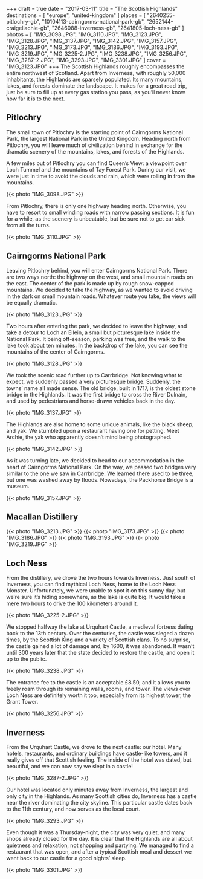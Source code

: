 +++
draft   = true
date    = "2017-03-11"
title   = "The Scottish Highlands"
destinations = [ "europe", "united-kingdom" ]
places = [
  "2640255-pitlochry-gb", "10104113-cairngorms-national-park-gb",
  "2652144-craigellachie-gb", "2646088-inverness-gb", "2641805-loch-ness-gb"
]
photos = [
  "IMG_3098.JPG", "IMG_3110.JPG", "IMG_3123.JPG", "IMG_3128.JPG", "IMG_3137.JPG",
  "IMG_3142.JPG", "IMG_3157.JPG", "IMG_3213.JPG", "IMG_3173.JPG", "IMG_3186.JPG",
  "IMG_3193.JPG", "IMG_3219.JPG", "IMG_3225-2.JPG", "IMG_3238.JPG", "IMG_3256.JPG",
  "IMG_3287-2.JPG", "IMG_3293.JPG", "IMG_3301.JPG"
]
cover = "IMG_3123.JPG"
+++
The Scottish Highlands roughly encompasses the entire northwest of Scotland. Apart from Inverness, with roughly 50,000 inhabitants, the Highlands are sparsely populated. Its many mountains, lakes, and forests dominate the landscape. It makes for a great road trip, just be sure to fill up at every gas station you pass, as you’ll never know how far it is to the next.

<!--more-->
## Pitlochry
The small town of Pitlochry is the starting point of Cairngorms National Park, the largest National Park in the United Kingdom. Heading north from Pitlochry, you will leave much of civilization behind in exchange for the dramatic scenery of the mountains, lakes, and forests of the Highlands.

A few miles out of Pitlochry you can find Queen’s View: a viewpoint over Loch Tummel and the mountains of Tay Forest Park. During our visit, we were just in time to avoid the clouds and rain, which were rolling in from the mountains.

{{< photo "IMG_3098.JPG" >}}

From Pitlochry, there is only one highway heading north. Otherwise, you have to resort to small winding roads with narrow passing sections. It is fun for a while, as the scenery is unbeatable, but be sure not to get car sick from all the turns.

{{< photo "IMG_3110.JPG" >}}

## Cairngorms National Park
Leaving Pitlochry behind, you will enter Cairngorms National Park. There are two ways north: the highway on the west, and small mountain roads on the east. The center of the park is made up by rough snow-capped mountains. We decided to take the highway, as we wanted to avoid driving in the dark on small mountain roads. Whatever route you take, the views will be equally dramatic.

{{< photo "IMG_3123.JPG" >}}

Two hours after entering the park, we decided to leave the highway, and take a detour to Loch an Eilein, a small but picturesque lake inside the National Park. It being off-season, parking was free, and the walk to the lake took about ten minutes. In the backdrop of the lake, you can see the mountains of the center of Cairngorms.

{{< photo "IMG_3128.JPG" >}}

We took the scenic road further up to Carrbridge. Not knowing what to expect, we suddenly passed a very picturesque bridge. Suddenly, the towns’ name all made sense. The old bridge, built in 1717, is the oldest stone bridge in the Highlands. It was the first bridge to cross the River Dulnain, and used by pedestrians and horse-drawn vehicles back in the day.

{{< photo "IMG_3137.JPG" >}}

The Highlands are also home to some unique animals, like the black sheep, and yak. We stumbled upon a restaurant having one for petting. Meet Archie, the yak who apparently doesn’t mind being photographed.

{{< photo "IMG_3142.JPG" >}}

As it was turning late, we decided to head to our accommodation in the heart of Cairngorms National Park. On the way, we passed two bridges very similar to the one we saw in Carrbridge. We learned there used to be three, but one was washed away by floods. Nowadays, the Packhorse Bridge is a museum.

{{< photo "IMG_3157.JPG" >}}

## Macallan Distillery
{{< photo "IMG_3213.JPG" >}}
{{< photo "IMG_3173.JPG" >}}
{{< photo "IMG_3186.JPG" >}}
{{< photo "IMG_3193.JPG" >}}
{{< photo "IMG_3219.JPG" >}}

## Loch Ness
From the distillery, we drove the two hours towards Inverness. Just south of Inverness, you can find mythical Loch Ness, home to the Loch Ness Monster. Unfortunately, we were unable to spot it on this sunny day, but we’re sure it’s hiding somewhere, as the lake is quite big. It would take a mere two hours to drive the 100 kilometers around it.

{{< photo "IMG_3225-2.JPG" >}}

We stopped halfway the lake at Urquhart Castle, a medieval fortress dating back to the 13th century. Over the centuries, the castle was sieged a dozen times, by the Scottish King and a variety of Scottish clans. To no surprise, the castle gained a lot of damage and, by 1600, it was abandoned. It wasn’t until 300 years later that the state decided to restore the castle, and open it up to the public.

{{< photo "IMG_3238.JPG" >}}

The entrance fee to the castle is an acceptable £8.50, and it allows you to freely roam through its remaining walls, rooms, and tower. The views over Loch Ness are definitely worth it too, especially from its highest tower, the Grant Tower.

{{< photo "IMG_3256.JPG" >}}

## Inverness
From the Urquhart Castle, we drove to the next castle: our hotel. Many hotels, restaurants, and ordinary buildings have castle-like towers, and it really gives off that Scottish feeling. The inside of the hotel was dated, but beautiful, and we can now say we slept in a castle!

{{< photo "IMG_3287-2.JPG" >}}

Our hotel was located only minutes away from Inverness, the largest and only city in the Highlands. As many Scottish cities do, Inverness has a castle near the river dominating the city skyline. This particular castle dates back to the 11th century, and now serves as the local court.

{{< photo "IMG_3293.JPG" >}}

Even though it was a Thursday-night, the city was very quiet, and many shops already closed for the day. It is clear that the Highlands are all about quietness and relaxation, not shopping and partying. We managed to find a restaurant that was open, and after a typical Scottish meal and dessert we went back to our castle for a good nights’ sleep.

{{< photo "IMG_3301.JPG" >}}